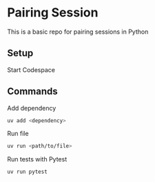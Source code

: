 # Pairing Session

This is a basic repo for pairing sessions in Python

## Setup

Start Codespace

## Commands

Add dependency

```bash
uv add <dependency>
```

Run file

```bash
uv run <path/to/file>
```

Run tests with Pytest

```bash
uv run pytest
```
